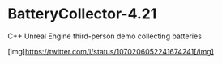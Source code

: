 # BatteryCollector-4.21
C++ Unreal Engine third-person demo collecting batteries

[img]https://twitter.com/i/status/1070206052241674241[/img]

